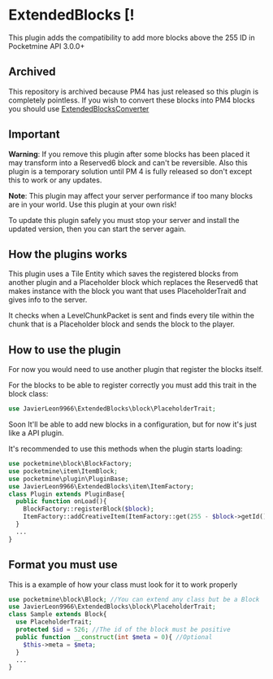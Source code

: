 # ExtendedBlocks [!
This plugin adds the compatibility to add more blocks above the 255 ID in Pocketmine API 3.0.0+

## Archived
This repository is archived because PM4 has just released so this plugin is completely pointless. If you wish to convert these blocks into PM4 blocks you should use [ExtendedBlocksConverter](https://github.com/JavierLeon9966/ExtendedBlocksConverter)

## Important
**Warning**: If you remove this plugin after some blocks has been placed it may transform into a Reserved6 block and can't be reversible.
Also this plugin is a temporary solution until PM 4 is fully released so don't except this to work or any updates.

**Note**: This plugin may affect your server performance if too many blocks are in your world. Use this plugin at your own risk!

To update this plugin safely you must stop your server and install the updated version, then you can start the server again.

## How the plugins works
This plugin uses a Tile Entity which saves the registered blocks from another plugin and a Placeholder block which replaces the Reserved6 that makes instance with the block you want that uses PlaceholderTrait and gives info to the server.

It checks when a LevelChunkPacket is sent and finds every tile within the chunk that is a Placeholder block and sends the block to the player.

## How to use the plugin
For now you would need to use another plugin that register the blocks itself.

For the blocks to be able to register correctly you must add this trait in the block class:

```php
use JavierLeon9966\ExtendedBlocks\block\PlaceholderTrait;
```

Soon It'll be able to add new blocks in a configuration, but for now it's just like a API plugin.

It's recommended to use this methods when the plugin starts loading:

```php
use pocketmine\block\BlockFactory;
use pocketmine\item\ItemBlock;
use pocketmine\plugin\PluginBase;
use JavierLeon9966\ExtendedBlocks\item\ItemFactory;
class Plugin extends PluginBase{
  public function onLoad(){
    BlockFactory::registerBlock($block);
    ItemFactory::addCreativeItem(ItemFactory::get(255 - $block->getId())); //Usually most blocks
  }
  ...
}
```

## Format you must use
This is a example of how your class must look for it to work properly

```php
use pocketmine\block\Block; //You can extend any class but be a Block
use JavierLeon9966\ExtendedBlocks\block\PlaceholderTrait;
class Sample extends Block{
  use PlaceholderTrait;
  protected $id = 526; //The id of the block must be positive
  public function __construct(int $meta = 0){ //Optional
    $this->meta = $meta;
  }
  ...
}
```
